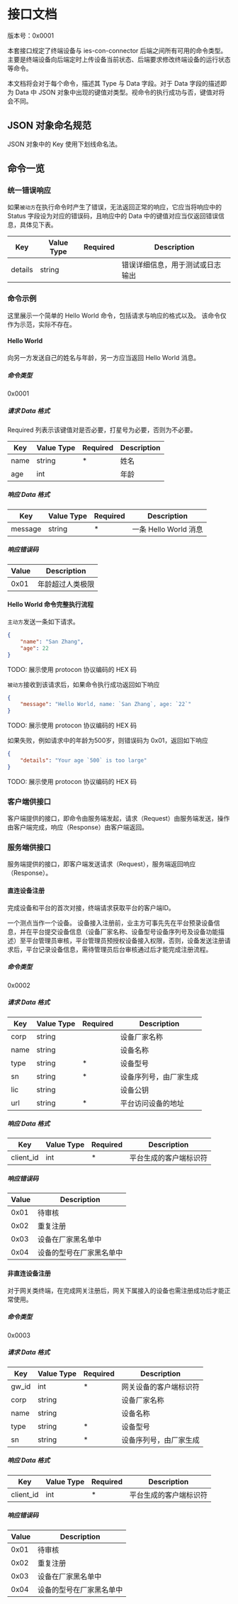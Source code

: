 # 接口文档

版本号：0x0001

本套接口规定了终端设备与 ies-con-connector 后端之间所有可用的命令类型。
主要是终端设备向后端定时上传设备当前状态、后端要求修改终端设备的运行状态等命令。

本文档将会对于每个命令，描述其 Type 与 Data 字段。对于 Data 字段的描述即为 Data 中 JSON 对象中出现的键值对类型。视命令的执行成功与否，键值对将会不同。

## JSON 对象命名规范

JSON 对象中的 Key 使用下划线命名法。

## 命令一览

### 统一错误响应

如果`被动方`在执行命令时产生了错误，无法返回正常的响应，它应当将响应中的 Status 字段设为对应的错误码，且响应中的 Data 中的键值对应当仅返回错误信息，具体见下表。

| Key     | Value Type | Required | Description                      |
| ------- | ---------- | -------- | -------------------------------- |
| details | string     |          | 错误详细信息，用于测试或日志输出 |

### 命令示例

这里展示一个简单的 Hello World 命令，包括请求与响应的格式以及。
该命令仅作为示范，实际不存在。

#### Hello World

向另一方发送自己的姓名与年龄，另一方应当返回 Hello World 消息。

##### 命令类型

0x0001

##### 请求 Data 格式

Required 列表示该键值对是否必要，打星号为必要，否则为不必要。

| Key  | Value Type | Required | Description |
| ---- | ---------- | -------- | ----------- |
| name | string     | *        | 姓名        |
| age  | int        |          | 年龄        |

##### 响应 Data 格式

| Key     | Value Type | Required | Description           |
| ------- | ---------- | -------- | --------------------- |
| message | string     | *        | 一条 Hello World 消息 |

##### 响应错误码

| Value | Description      |
| ----- | ---------------- |
| 0x01  | 年龄超过人类极限 |

#### Hello World 命令完整执行流程

`主动方`发送一条如下请求。

```json
{
    "name": "San Zhang",
    "age": 22
}
```

TODO: 展示使用 protocon 协议编码的 HEX 码

`被动方`接收到该请求后，如果命令执行成功返回如下响应

```json
{
    "message": "Hello World, name: `San Zhang`, age: `22`"
}
```

TODO: 展示使用 protocon 协议编码的 HEX 码

如果失败，例如请求中的年龄为500岁，则错误码为 0x01，返回如下响应

```json
{
    "details": "Your age `500` is too large"
}
```

TODO: 展示使用 protocon 协议编码的 HEX 码

### 客户端供接口

客户端提供的接口，即命令由服务端发起，请求（Request）由服务端发送，操作由客户端完成，响应（Response）由客户端返回。

### 服务端供接口

服务端提供的接口，即客户端发送请求（Request），服务端返回响应（Response）。

#### 直连设备注册

完成设备和平台的首次对接，终端请求获取平台的客户端ID。

一个测点当作一个设备。
设备接入注册前，业主方可事先先在平台预录设备信息，并在平台提交设备信息（设备厂家名称、设备型号设备序列号及设备功能描述）至平台管理员审核，平台管理员预授权设备接入权限，否则，设备发送注册请求后，平台记录设备信息，需待管理员后台审核通过后才能完成注册流程。

##### 命令类型

0x0002

##### 请求 Data 格式

| Key  | Value Type | Required | Description            |
| ---- | ---------- | -------- | ---------------------- |
| corp | string     |          | 设备厂家名称           |
| name | string     |          | 设备名称               |
| type | string     | *        | 设备型号               |
| sn   | string     | *        | 设备序列号，由厂家生成 |
| lic  | string     |          | 设备公钥               |
| url  | string     | *        | 平台访问设备的地址     |

##### 响应 Data 格式

| Key       | Value Type | Required | Description            |
| --------- | ---------- | -------- | ---------------------- |
| client_id | int        | *        | 平台生成的客户端标识符 |

##### 响应错误码

| Value | Description              |
| ----- | ------------------------ |
| 0x01  | 待审核                   |
| 0x02  | 重复注册                 |
| 0x03  | 设备在厂家黑名单中       |
| 0x04  | 设备的型号在厂家黑名单中 |

#### 非直连设备注册

对于网关类终端，在完成网关注册后，网关下属接入的设备也需注册成功后才能正常使用。

##### 命令类型

0x0003

##### 请求 Data 格式

| Key   | Value Type | Required | Description            |
| ----- | ---------- | -------- | ---------------------- |
| gw_id | int        | *        | 网关设备的客户端标识符 |
| corp  | string     |          | 设备厂家名称           |
| name  | string     |          | 设备名称               |
| type  | string     | *        | 设备型号               |
| sn    | string     | *        | 设备序列号，由厂家生成 |

##### 响应 Data 格式

| Key       | Value Type | Required | Description            |
| --------- | ---------- | -------- | ---------------------- |
| client_id | int        | *        | 平台生成的客户端标识符 |

##### 响应错误码

| Value | Description              |
| ----- | ------------------------ |
| 0x01  | 待审核                   |
| 0x02  | 重复注册                 |
| 0x03  | 设备在厂家黑名单中       |
| 0x04  | 设备的型号在厂家黑名单中 |
